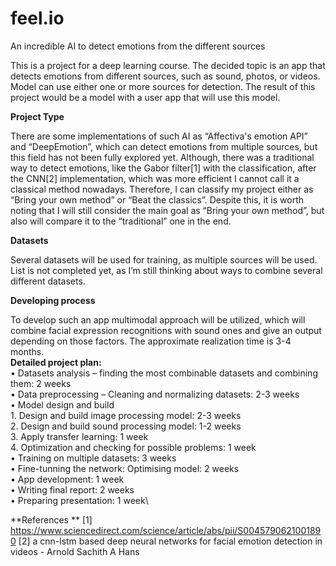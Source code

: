 # feel.io
An incredible AI to detect emotions from the different sources

This is a project for a deep learning course. The decided topic is an app that detects emotions from different sources, such as sound, photos, or videos.  Model can use either one or more sources for detection. 
The result of this project would be a model with a user app that will use this model.


**Project Type**

There are some implementations of such AI as “Affectiva's emotion API” and “DeepEmotion”, which can detect emotions from multiple sources, but this field has not been fully explored yet. 
Although, there was a traditional way to detect emotions, like the Gabor filter[1] with the classification, after the CNN[2] implementation, which was more efficient I cannot call it a classical method nowadays. Therefore, I can classify my project either as “Bring your own method” or “Beat the classics”. Despite this, it is worth noting that I will still consider the main goal as “Bring your own method”, but also will compare it to the “traditional” one in the end.

**Datasets**

Several datasets will be used for training, as multiple sources will be used. List is not completed yet, as I’m still thinking about ways to combine several different datasets. 

**Developing process**

To develop such an app multimodal approach will be utilized, which will combine facial expression recognitions with sound ones and give an output depending on those factors.
The approximate realization time is 3-4 months. \
**Detailed project plan:**\
  •	Datasets analysis – finding the most combinable datasets and combining them: 2 weeks\
  •	Data preprocessing – Cleaning and normalizing datasets: 2-3 weeks\
  •	Model design and build\
    1.	Design and build image processing model: 2-3 weeks \
    2.	Design and build sound processing model: 1-2 weeks\
    3.	Apply transfer learning: 1 week\
    4.	Optimization and checking for possible problems: 1 week\
  •	Training on multiple datasets: 3 weeks\
  •	Fine-tunning the network: Optimising model: 2 weeks\
  •	App development: 1 week\
  •	Writing final report: 2 weeks\
  •	Preparing presentation: 1 week\


**References **
[1] https://www.sciencedirect.com/science/article/abs/pii/S0045790621001890
[2] a cnn-lstm based deep neural networks for facial emotion detection in videos - Arnold Sachith A Hans

